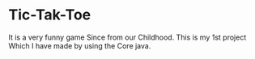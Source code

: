 # Tic-Tak-Toe
It is a very funny game Since from our Childhood.
This is my 1st project Which I have made by using the Core java. 
